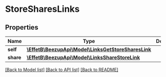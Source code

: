 # StoreSharesLinks

## Properties
Name | Type | Description | Notes
------------ | ------------- | ------------- | -------------
**self** | [**\EffetB\BeezupApi\Model\LinksGetStoreSharesLink**](LinksGetStoreSharesLink.md) |  | [optional] 
**share** | [**\EffetB\BeezupApi\Model\LinksShareStoreLink**](LinksShareStoreLink.md) |  | [optional] 

[[Back to Model list]](../README.md#documentation-for-models) [[Back to API list]](../README.md#documentation-for-api-endpoints) [[Back to README]](../README.md)


